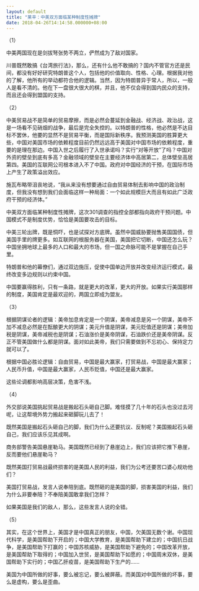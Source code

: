 ```yaml
---
layout: default
title: "莱辛：中美双方面临某种制度性摊牌"
date: 2018-04-26T14:14:58.000000+08:00
---
```


（1）

中美两国现在是剑拔弩张势不两立，俨然成为了敌对国家。

川普既然敢搞《台湾旅行法》，那么，还有什么他不敢搞的？国内不管官方还是民间，都没有好好研究特朗普这个人，包括他的价值取向、性格、心理。根据我对他的了解，他所有的举动都符合他的逻辑。当然，因为特朗普异于常人，所以，一般人是看不清的。他在下一盘很大很大的棋，并且，他不仅会得到国内民众的支持，而且还会得到盟国的支持。

（2）

中美贸易战不是简单的贸易摩擦，而是必然会蔓延到金融战、经济战、政治战，这是一场看不见硝烟的战争，最后是完全失控的。以特朗普的性格，他必然是不达目标不罢休，他要的显然不是贸易平衡，而是国际新秩序。我预测美国的胜算更大些，中国对美国市场的依赖程度目前仍然远远高于美国对中国市场的依赖程度，重要的是理在那边。中国入世之后履行了入世承诺吗？实行“对等开放”了吗？中国对外资的壁垒到底有多高？金融领域的壁垒在主要经济体中高居第二，总体壁垒高居第四。美国的互联网公司根本进入不了中国。政府对中国经济的干预，在国际市场上产生了政策溢出效应。

施瓦布略带沮丧地说，“我从来没有想要通过自由贸易体制去影响中国的政治制度，但我没有想到我们会面临这样一种局面：一个如此规模巨大而且有如此广泛政府干预的经济体。”

中美双方面临某种制度性摊牌，这次301调查的指控全部都指向政府干预问题。中国模式不是制度优势，恰恰是美国要攻击的目标。

中美三轮出牌，既是恫吓，也是试探对方底牌。虽然中国威胁要抛售美国国债，但美国手里的牌更多。如互联网的根服务器在美国，美国把它切断，中国还怎么玩？中国坐拥地球上最多的人口和最大的市场，但一国之命脉可能不是掌握在自己手里。

特朗普和他的幕僚们，通过双边施压，促使中国单边开放并改变经济运行模式，最终改变多边规则以约束中国。

中国要赢得胜利，只有一条路，就是更大的改革，更大的开放。如果实行美国那样的制度，美国肯定是最欢迎的，两国立即成为盟友。

（3）

根据阴谋论者的逻辑：美帝加息肯定是一个阴谋，美帝减息是另一个阴谋，美帝不加不减息必然是在酝酿更大的阴谋；美元升值是阴谋，美元贬值还是阴谋；美帝加税是阴谋，美帝减税也是阴谋；石油涨价是美帝阴谋，石油跌价还是美帝阴谋。反正不管美国做什么都是阴谋。面对如此美帝，我们只需要做到不忘初心、保持定力就可以了。

根据中国必胜论逻辑：自由贸易，中国是最大赢家，打贸易战，中国是最大赢家；人民币升值，中国是最大赢家，人民币贬值，中国还是最大赢家。

这些论调都影响高层决策，危害不浅。

（4）

外交部说美国挑起贸易战是搬起石头砸自己脚。难怪摸了几十年的石头也没过去河呢，让这帮境外势力搬起来砸脚玩儿去了！

既然美国是搬起石头砸自己的脚，我们为什么还要抗议、反制呢？美国搬起石头砸自己，我们应该乐见其成啊。

商务部警告美国悬崖勒马。美国既然已经到了悬崖边上，我们应该把它推下悬崖，反而要他们悬崖勒马？

既然美国打贸易战最终损害的是美国人民的利益，我们为公考还要苦口婆心规劝他们？

美国打贸易战，发言人说奉陪到底。既然砸的是美国的脚，损害美国的利益，我们为什么非要奉陪？不奉陪美国敢拿我们怎样？

如果美国是我们的敌人，那么，这些发言人说的全错。

（5）

其实，在这个世界上，美国才是中国真正的朋友，中国，欠美国无数个谢。中国现代科学，是美国帮助下开启的；中国大学教育，是美国帮助下建立的；中国抗日战争，是美国帮助下打赢的；中国苏核威胁，是美国帮助下避免的；中国改革开放，是美国帮助下取得的；中国加入世贸，是美国帮助下如愿的；中国周末双休，是美国帮助下实行的；中国乙肝疫苗，是美国帮助下生产的……

美国为中国所做的好事，要么被忘记，要么被屏蔽。而美国对中国所做的坏事，要么是虚构，要么是歪曲。


